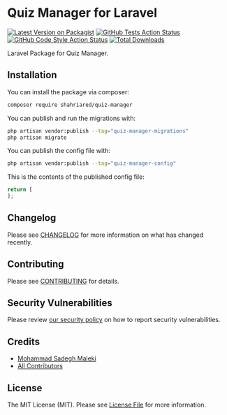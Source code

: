 

# Quiz Manager for Laravel

[![Latest Version on Packagist](https://img.shields.io/packagist/v/shahriared/quiz-manager.svg?style=flat-square)](https://packagist.org/packages/shahriared/quiz-mamanger)
[![GitHub Tests Action Status](https://img.shields.io/github/workflow/status/shahriared/quiz-mamanger/run-tests?label=tests)](https://github.com/shahriared/quiz-mamanger/actions?query=workflow%3Arun-tests+branch%3Amain)
[![GitHub Code Style Action Status](https://img.shields.io/github/workflow/status/shahriared/quiz-mamanger/Fix%20PHP%20code%20style%20issues?label=code%20style)](https://github.com/shahriared/quiz-mamanger/actions?query=workflow%3A"Fix+PHP+code+style+issues"+branch%3Amain)
[![Total Downloads](https://img.shields.io/packagist/dt/shahriared/quiz-mamanger.svg?style=flat-square)](https://packagist.org/packages/shahriared/quiz-mamanger)

Laravel Package for Quiz Manager.

## Installation

You can install the package via composer:

```bash
composer require shahriared/quiz-manager
```

You can publish and run the migrations with:

```bash
php artisan vendor:publish --tag="quiz-manager-migrations"
php artisan migrate
```

You can publish the config file with:

```bash
php artisan vendor:publish --tag="quiz-manager-config"
```

This is the contents of the published config file:

```php
return [
];
```

<!-- ## Usage

```php
$QuizManager = new Shahriared\QuizManager();
echo $QuizManager->echoPhrase('Hello, Shahriared!');
``` -->

<!-- ## Testing

```bash
composer test
``` -->

## Changelog

Please see [CHANGELOG](CHANGELOG.md) for more information on what has changed recently.

## Contributing

Please see [CONTRIBUTING](CONTRIBUTING.md) for details.

## Security Vulnerabilities

Please review [our security policy](../../security/policy) on how to report security vulnerabilities.

## Credits

- [Mohammad Sadegh Maleki](https://github.com/shahriared)
- [All Contributors](../../contributors)

## License

The MIT License (MIT). Please see [License File](LICENSE.md) for more information.
